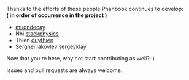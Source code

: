 Thanks to the efforts of these people Phanbook continues to develop:<br>
__( in order of occurrence in the project )__

* [muondecay](https://github.com/muondecay)
* Nhi [stackphysics](https://github.com/stackphysics)
* Thien [duythien](https://github.com/duythien)
* Serghei Iakovlev [sergeyklay](https://github.com/sergeyklay)

Now that you're here, why not start contributing as well? :)

Issues and pull requests are always welcome.
